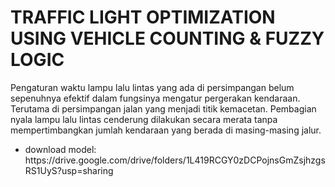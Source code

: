 <h1>TRAFFIC LIGHT OPTIMIZATION USING VEHICLE COUNTING & FUZZY LOGIC</h1>

Pengaturan waktu lampu lalu lintas yang ada di persimpangan belum sepenuhnya efektif dalam fungsinya mengatur pergerakan kendaraan. Terutama di persimpangan jalan yang menjadi titik kemacetan. Pembagian nyala lampu lalu lintas cenderung dilakukan secara merata tanpa mempertimbangkan jumlah kendaraan yang berada di masing-masing jalur.

<ul>
  <li>download model: https://drive.google.com/drive/folders/1L419RCGY0zDCPojnsGmZsjhzgsRS1UyS?usp=sharing</li>
</ul>


